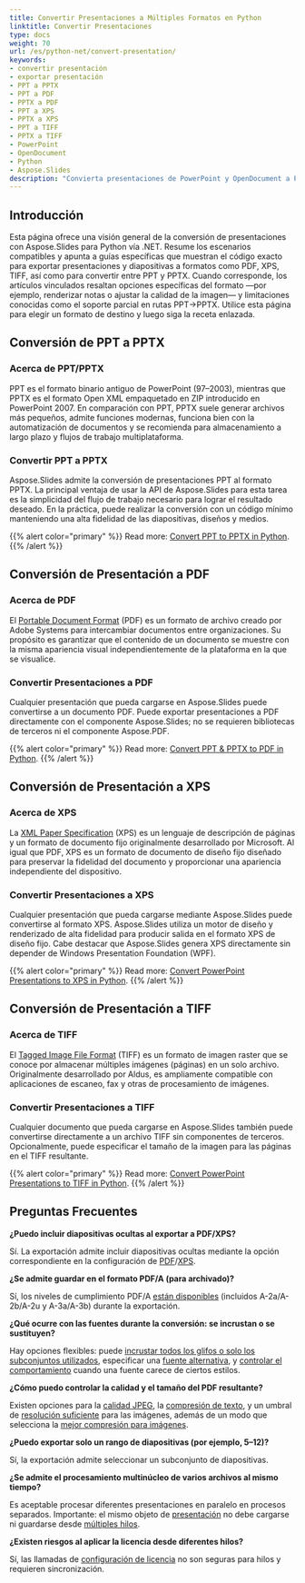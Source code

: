```yaml
---
title: Convertir Presentaciones a Múltiples Formatos en Python
linktitle: Convertir Presentaciones
type: docs
weight: 70
url: /es/python-net/convert-presentation/
keywords:
- convertir presentación
- exportar presentación
- PPT a PPTX
- PPT a PDF
- PPTX a PDF
- PPT a XPS
- PPTX a XPS
- PPT a TIFF
- PPTX a TIFF
- PowerPoint
- OpenDocument
- Python
- Aspose.Slides
description: "Convierta presentaciones de PowerPoint y OpenDocument a PPTX, PDF, XPS, TIFF y más con Aspose.Slides para Python vía .NET. Conversión simple y de alta calidad."
---
```


## **Introducción**

Esta página ofrece una visión general de la conversión de presentaciones con Aspose.Slides para Python vía .NET. Resume los escenarios compatibles y apunta a guías específicas que muestran el código exacto para exportar presentaciones y diapositivas a formatos como PDF, XPS, TIFF, así como para convertir entre PPT y PPTX. Cuando corresponde, los artículos vinculados resaltan opciones específicas del formato —por ejemplo, renderizar notas o ajustar la calidad de la imagen— y limitaciones conocidas como el soporte parcial en rutas PPT→PPTX. Utilice esta página para elegir un formato de destino y luego siga la receta enlazada.

## **Conversión de PPT a PPTX**

### **Acerca de PPT/PPTX**

PPT es el formato binario antiguo de PowerPoint (97–2003), mientras que PPTX es el formato Open XML empaquetado en ZIP introducido en PowerPoint 2007. En comparación con PPT, PPTX suele generar archivos más pequeños, admite funciones modernas, funciona bien con la automatización de documentos y se recomienda para almacenamiento a largo plazo y flujos de trabajo multiplataforma.

### **Convertir PPT a PPTX**

Aspose.Slides admite la conversión de presentaciones PPT al formato PPTX. La principal ventaja de usar la API de Aspose.Slides para esta tarea es la simplicidad del flujo de trabajo necesario para lograr el resultado deseado. En la práctica, puede realizar la conversión con un código mínimo manteniendo una alta fidelidad de las diapositivas, diseños y medios.

{{% alert color="primary" %}}
Read more: [Convert PPT to PPTX in Python](/slides/es/python-net/convert-ppt-to-pptx/).
{{% /alert %}}

## **Conversión de Presentación a PDF**

### **Acerca de PDF**

El [Portable Document Format](https://en.wikipedia.org/wiki/PDF) (PDF) es un formato de archivo creado por Adobe Systems para intercambiar documentos entre organizaciones. Su propósito es garantizar que el contenido de un documento se muestre con la misma apariencia visual independientemente de la plataforma en la que se visualice.

### **Convertir Presentaciones a PDF**

Cualquier presentación que pueda cargarse en Aspose.Slides puede convertirse a un documento PDF. Puede exportar presentaciones a PDF directamente con el componente Aspose.Slides; no se requieren bibliotecas de terceros ni el componente Aspose.PDF.

{{% alert color="primary" %}}
Read more: [Convert PPT & PPTX to PDF in Python](/slides/es/python-net/convert-powerpoint-to-pdf/).
{{% /alert %}}

## **Conversión de Presentación a XPS**

### **Acerca de XPS**

La [XML Paper Specification](https://en.wikipedia.org/wiki/Open_XML_Paper_Specification) (XPS) es un lenguaje de descripción de páginas y un formato de documento fijo originalmente desarrollado por Microsoft. Al igual que PDF, XPS es un formato de documento de diseño fijo diseñado para preservar la fidelidad del documento y proporcionar una apariencia independiente del dispositivo.

### **Convertir Presentaciones a XPS**

Cualquier presentación que pueda cargarse mediante Aspose.Slides puede convertirse al formato XPS. Aspose.Slides utiliza un motor de diseño y renderizado de alta fidelidad para producir salida en el formato XPS de diseño fijo. Cabe destacar que Aspose.Slides genera XPS directamente sin depender de Windows Presentation Foundation (WPF).

{{% alert color="primary" %}}
Read more: [Convert PowerPoint Presentations to XPS in Python](/slides/es/python-net/convert-powerpoint-to-xps/).
{{% /alert %}}

## **Conversión de Presentación a TIFF**

### **Acerca de TIFF**

El [Tagged Image File Format](https://en.wikipedia.org/wiki/TIFF) (TIFF) es un formato de imagen raster que se conoce por almacenar múltiples imágenes (páginas) en un solo archivo. Originalmente desarrollado por Aldus, es ampliamente compatible con aplicaciones de escaneo, fax y otras de procesamiento de imágenes.

### **Convertir Presentaciones a TIFF**

Cualquier documento que pueda cargarse en Aspose.Slides también puede convertirse directamente a un archivo TIFF sin componentes de terceros. Opcionalmente, puede especificar el tamaño de la imagen para las páginas en el TIFF resultante.

{{% alert color="primary" %}}
Read more: [Convert PowerPoint Presentations to TIFF in Python](/slides/es/python-net/convert-powerpoint-to-tiff/).
{{% /alert %}}

## **Preguntas Frecuentes**

**¿Puedo incluir diapositivas ocultas al exportar a PDF/XPS?**

Sí. La exportación admite incluir diapositivas ocultas mediante la opción correspondiente en la configuración de [PDF](https://reference.aspose.com/slides/python-net/aspose.slides.export/pdfoptions/show_hidden_slides/)/[XPS](https://reference.aspose.com/slides/python-net/aspose.slides.export/xpsoptions/show_hidden_slides/).

**¿Se admite guardar en el formato PDF/A (para archivado)?**

Sí, los niveles de cumplimiento PDF/A [están disponibles](https://reference.aspose.com/slides/python-net/aspose.slides.export/pdfcompliance/) (incluidos A-2a/A-2b/A-2u y A-3a/A-3b) durante la exportación.

**¿Qué ocurre con las fuentes durante la conversión: se incrustan o se sustituyen?**

Hay opciones flexibles: puede [incrustar todos los glifos o solo los subconjuntos utilizados](/slides/es/python-net/embedded-font/), especificar una [fuente alternativa](/slides/es/python-net/fallback-font/), y [controlar el comportamiento](/slides/es/python-net/font-substitution/) cuando una fuente carece de ciertos estilos.

**¿Cómo puedo controlar la calidad y el tamaño del PDF resultante?**

Existen opciones para la [calidad JPEG](https://reference.aspose.com/slides/python-net/aspose.slides.export/pdfoptions/jpeg_quality/), la [compresión de texto](https://reference.aspose.com/slides/python-net/aspose.slides.export/pdfoptions/text_compression/), y un umbral de [resolución suficiente](https://reference.aspose.com/slides/python-net/aspose.slides.export/pdfoptions/sufficient_resolution/) para las imágenes, además de un modo que selecciona la [mejor compresión para imágenes](https://reference.aspose.com/slides/python-net/aspose.slides.export/pdfoptions/best_images_compression_ratio/).

**¿Puedo exportar solo un rango de diapositivas (por ejemplo, 5–12)?**

Sí, la exportación admite seleccionar un subconjunto de diapositivas.

**¿Se admite el procesamiento multinúcleo de varios archivos al mismo tiempo?**

Es aceptable procesar diferentes presentaciones en paralelo en procesos separados. Importante: el mismo objeto de [presentación](https://reference.aspose.com/slides/python-net/aspose.slides/presentation/) no debe cargarse ni guardarse desde [múltiples hilos](/slides/es/python-net/multithreading/).

**¿Existen riesgos al aplicar la licencia desde diferentes hilos?**

Sí, las llamadas de [configuración de licencia](/slides/es/python-net/licensing/) no son seguras para hilos y requieren sincronización.